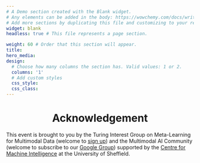 ```yaml
---
# A Demo section created with the Blank widget.
# Any elements can be added in the body: https://wowchemy.com/docs/writing-markdown-latex/
# Add more sections by duplicating this file and customizing to your requirements.
widget: blank
headless: true # This file represents a page section.

weight: 60 # Order that this section will appear.
title:
hero_media: 
design:
  # Choose how many columns the section has. Valid values: 1 or 2.
  columns: '1'
  # Add custom styles
  css_style:
  css_class:
---
```

<center><h1>Acknowledgement</h1></center>

This event is brought to you by the Turing Interest Group on Meta-Learning for Multimodal Data (welcome to [sign up](https://forms.office.com/Pages/ResponsePage.aspx?id=p_SVQ1XklU-Knx-672OE-fR6PcyyBV1JuragBENwKPJUOFhHNkY5WU1RVlczMjNWUVdYTDFDME1VNSQlQCN0PWcu)) and the Multimodal AI Community (welcome to subscribe to our [Google Group](https://groups.google.com/a/sheffield.ac.uk/g/multimodal-ai-community-group?pli=1)) supported by the [Centre for Machine Intelligence](https://www.sheffield.ac.uk/machine-intelligence) at the University of Sheffield.
